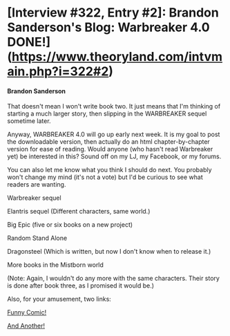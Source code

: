 # [Interview #322, Entry #2]: Brandon Sanderson's Blog: Warbreaker 4.0 DONE!](https://www.theoryland.com/intvmain.php?i=322#2)

#### Brandon Sanderson

That doesn't mean I won't write book two. It just means that I'm thinking of starting a much larger story, then slipping in the WARBREAKER sequel sometime later.

Anyway, WARBREAKER 4.0 will go up early next week. It is my goal to post the downloadable version, then actually do an html chapter-by-chapter version for ease of reading. Would anyone (who hasn't read Warbreaker yet) be interested in this? Sound off on my LJ, my Facebook, or my forums.

You can also let me know what you think I should do next. You probably won't change my mind (it's not a vote) but I'd be curious to see what readers are wanting.

Warbreaker sequel
  
Elantris sequel (Different characters, same world.)
  
Big Epic (five or six books on a new project)
  
Random Stand Alone
  
Dragonsteel (Which is written, but now I don't know when to release it.)
  
More books in the Mistborn world

(Note: Again, I wouldn't do any more with the same characters. Their story is done after book three, as I promised it would be.)

Also, for your amusement, two links:

[Funny Comic!](http://www.smbc-comics.com/index.php?db=comics&id=1056#comic)
  
[And Another!](http://www.sheldoncomics.com/archive/080116.html)

